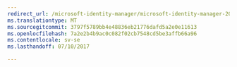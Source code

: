 ```yaml
---
redirect_url: /microsoft-identity-manager/microsoft-identity-manager-2016
ms.translationtype: MT
ms.sourcegitcommit: 3797f5789bb4e48836eb21776dafd5a2e0e11613
ms.openlocfilehash: 7a2e2b4b9ac0c082f02cb7548cd5be3affb66a96
ms.contentlocale: sv-se
ms.lasthandoff: 07/10/2017

---
```


